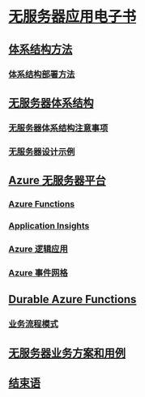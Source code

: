 # [无服务器应用电子书](index.md)
## [体系结构方法](architecture-approaches.md)
### [体系结构部署方法](architecture-deployment-approaches.md)
## [无服务器体系结构](serverless-architecture.md)
### [无服务器体系结构注意事项](serverless-architecture-considerations.md)
### [无服务器设计示例](serverless-design-examples.md)
## [Azure 无服务器平台](azure-serverless-platform.md)
### [Azure Functions](azure-functions.md)
### [Application Insights](application-insights.md)
### [Azure 逻辑应用](logic-apps.md)
### [Azure 事件网格](event-grid.md)
## [Durable Azure Functions](durable-azure-functions.md)
### [业务流程模式](orchestration-patterns.md)
## [无服务器业务方案和用例](serverless-business-scenarios.md)
## [结束语](serverless-conclusion.md)